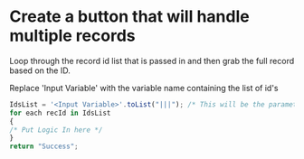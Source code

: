 # Create a button that will handle multiple records

Loop through the record id list that is passed in and then grab the full record based on the ID.

Replace 'Input Variable' with the variable name containing the list of id's

```javascript
IdsList = '<Input Variable>'.toList("|||"); /* This will be the parameter you give the function */
for each recId in IdsList
{
/* Put Logic In here */
}
return "Success";
```
